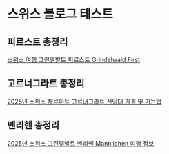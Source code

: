 # 스위스 블로그 테스트

## 피르스트 총정리
[스위스 여행 그린델발트 피르스트 Grindelwald First](./first.md)

## 고르너그라트 총정리
[2025년 스위스 체르마트 고르너그라트 전망대 가격 및 가는법](./gornergrat.md)

## 멘리헨 총정리
[2025년 스위스 그린델발트 멘리헨 Mannlichen 여행 정보](./mannlichen.md)
